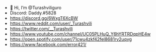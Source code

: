 - 👋 Hi, I’m @Turashviliguro
- Discord: Daddy.#5828
- https://discord.gg/6WxgT6XcBW
- https://www.reddit.com/user/_Turashvili
- https://twitter.com/__Turashvili
- https://www.youtube.com/channel/UC05PLHuQ_Y6hYRTRDqpHE4w
- https://open.spotify.com/user/71cwu4zkf42fel8681rv2uqvg
- https://www.facebook.com/error421/
